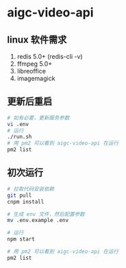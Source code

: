 # aigc-video-api

## linux 软件需求

1. redis 5.0+ (redis-cli -v)
2. ffmpeg 5.0+
3. libreoffice
4. imagemagick

## 更新后重启

```bash
# 如有必要，更新服务参数
vi .env
# 运行
./run.sh
# 用 pm2 可以看到 aigc-video-api 在运行
pm2 list
```

## 初次运行

```bash
# 拉取代码安装依赖
git pull
cnpm install

# 生成 env 文件，然后配置参数
mv .env.example .env

# 运行
npm start

# 用 pm2 可以看到 aigc-video-api 在运行
pm2 list
```

